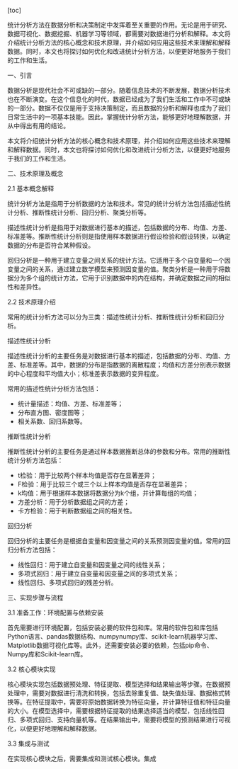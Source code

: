 
[toc]                    
                
                
统计分析方法在数据分析和决策制定中发挥着至关重要的作用。无论是用于研究、数据可视化、数据挖掘、机器学习等领域，都需要对数据进行分析和解释。本文将介绍统计分析方法的核心概念和技术原理，并介绍如何应用这些技术来理解和解释数据。同时，本文也将探讨如何优化和改进统计分析方法，以便更好地服务于我们的工作和生活。

一、引言

数据分析是现代社会不可或缺的一部分。随着信息技术的不断发展，数据分析技术也在不断演变。在这个信息化的时代，数据已经成为了我们生活和工作中不可或缺的一部分。数据不仅仅是用于支持决策制定，而且数据的分析和解释也成为了我们日常生活中的一项基本技能。因此，掌握统计分析方法，能够更好地理解数据，并从中得出有用的结论。

本文将介绍统计分析方法的核心概念和技术原理，并介绍如何应用这些技术来理解和解释数据。同时，本文也将探讨如何优化和改进统计分析方法，以便更好地服务于我们的工作和生活。

二、技术原理及概念

2.1 基本概念解释

统计分析方法是指用于分析数据的方法和技术。常见的统计分析方法包括描述性统计分析、推断性统计分析、回归分析、聚类分析等。

描述性统计分析是指用于对数据进行基本的描述，包括数据的分布、均值、方差、标准差等。推断性统计分析则是指使用样本数据进行假设检验和假设转换，以确定数据的分布是否符合某种假设。

回归分析是一种用于建立变量之间关系的统计方法。它适用于多个自变量和一个因变量之间的关系，通过建立数学模型来预测因变量的值。聚类分析是一种用于将数据分为多个组的统计方法，它用于识别数据中的内在结构，并确定数据之间的相似性和差异性。

2.2 技术原理介绍

常用的统计分析方法可以分为三类：描述性统计分析、推断性统计分析和回归分析。

描述性统计分析

描述性统计分析的主要任务是对数据进行基本的描述，包括数据的分布、均值、方差、标准差等。其中，数据的分布是指数据的离散程度；均值和方差分别表示数据的中心程度和平均值大小；标准差表示数据的变异程度。

常用的描述性统计分析方法包括：

* 统计量描述：均值、方差、标准差等；
* 分布直方图、密度图等；
* 相关系数、回归系数等。

推断性统计分析

推断性统计分析的主要任务是通过样本数据推断总体的参数和分布。常用的推断性统计分析方法包括：

* t检验：用于比较两个样本均值是否存在显著差异；
* F检验：用于比较三个或三个以上样本均值是否存在显著差异；
* k均值：用于根据样本数据将数据分为k个组，并计算每组的均值；
* 方差分析：用于分析数据组之间的方差；
* 卡方检验：用于判断数据组之间的相关性。

回归分析

回归分析的主要任务是根据自变量和因变量之间的关系预测因变量的值。常用的回归分析方法包括：

* 线性回归：用于建立自变量和因变量之间的线性关系；
* 多项式回归：用于建立自变量和因变量之间的多项式关系；
* 线性回归、多项式回归的残差分析。

三、实现步骤与流程

3.1 准备工作：环境配置与依赖安装

首先需要进行环境配置，包括安装必要的软件包和库。常用的软件包和库包括Python语言、pandas数据结构、numpynumpy库、scikit-learn机器学习库、Matplotlib数据可视化库等。此外，还需要安装必要的依赖，包括pip命令、Numpy库和Scikit-learn库。

3.2 核心模块实现

核心模块实现包括数据预处理、特征提取、模型选择和结果输出等步骤。在数据预处理中，需要对数据进行清洗和转换，包括去除重复值、缺失值处理、数据格式转换等。在特征提取中，需要将原始数据转换为特征向量，并计算特征值和特征向量的大小。在模型选择中，需要根据特征提取的结果选择适当的模型，包括线性回归、多项式回归、支持向量机等。在结果输出中，需要将模型的预测结果进行可视化，以便更好地理解和解释数据。

3.3 集成与测试

在实现核心模块之后，需要集成和测试核心模块。集成

